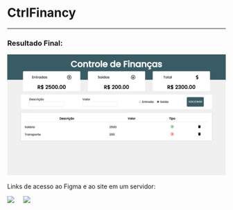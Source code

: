 # CtrlFinancy

* * *

### Resultado Final: 
<img src="https://github.com/MariaE-duarda/Imagens/blob/main/Site%20de%20controle%20financeiro.png?raw=true">

Links de acesso ao Figma e ao site em um servidor: 

<a href = "https://www.figma.com/file/2818m3HRatrxo83Xmh9VbS/Controle-de-Finan%C3%A7as---ReactJS?node-id=0%3A1"><img width="150" src="https://img.shields.io/badge/-INTERFACE-395B64?style=square&logo=figma&logoColor=F0F0F0&link=https://page-facebook-clone.netlify.app" target="_blank"></a> ﾠ
<a href = "https://controle-financeiro-reactjs.netlify.app/"><img width="85" margin="20px" align="rigth" src="https://img.shields.io/badge/-SITE-395B64?style=square&logo=netlify&logoColor=F0F0F0&link=https://page-facebook-clone.netlify.app" target="_blank"></a>
